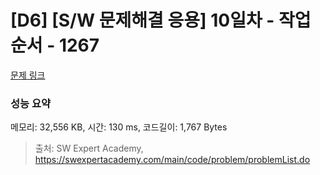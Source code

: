 # [D6] [S/W 문제해결 응용] 10일차 - 작업순서 - 1267 

[문제 링크](https://swexpertacademy.com/main/code/problem/problemDetail.do?contestProbId=AV18TrIqIwUCFAZN) 

### 성능 요약

메모리: 32,556 KB, 시간: 130 ms, 코드길이: 1,767 Bytes



> 출처: SW Expert Academy, https://swexpertacademy.com/main/code/problem/problemList.do